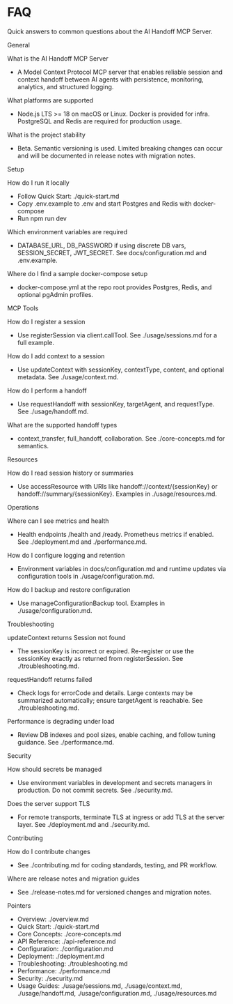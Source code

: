 # FAQ

Quick answers to common questions about the AI Handoff MCP Server.

General

What is the AI Handoff MCP Server
- A Model Context Protocol MCP server that enables reliable session and context handoff between AI agents with persistence, monitoring, analytics, and structured logging.

What platforms are supported
- Node.js LTS >= 18 on macOS or Linux. Docker is provided for infra. PostgreSQL and Redis are required for production usage.

What is the project stability
- Beta. Semantic versioning is used. Limited breaking changes can occur and will be documented in release notes with migration notes.

Setup

How do I run it locally
- Follow Quick Start: ./quick-start.md
- Copy .env.example to .env and start Postgres and Redis with docker-compose
- Run npm run dev

Which environment variables are required
- DATABASE_URL, DB_PASSWORD if using discrete DB vars, SESSION_SECRET, JWT_SECRET. See docs/configuration.md and .env.example.

Where do I find a sample docker-compose setup
- docker-compose.yml at the repo root provides Postgres, Redis, and optional pgAdmin profiles.

MCP Tools

How do I register a session
- Use registerSession via client.callTool. See ./usage/sessions.md for a full example.

How do I add context to a session
- Use updateContext with sessionKey, contextType, content, and optional metadata. See ./usage/context.md.

How do I perform a handoff
- Use requestHandoff with sessionKey, targetAgent, and requestType. See ./usage/handoff.md.

What are the supported handoff types
- context_transfer, full_handoff, collaboration. See ./core-concepts.md for semantics.

Resources

How do I read session history or summaries
- Use accessResource with URIs like handoff://context/{sessionKey} or handoff://summary/{sessionKey}. Examples in ./usage/resources.md.

Operations

Where can I see metrics and health
- Health endpoints /health and /ready. Prometheus metrics if enabled. See ./deployment.md and ./performance.md.

How do I configure logging and retention
- Environment variables in docs/configuration.md and runtime updates via configuration tools in ./usage/configuration.md.

How do I backup and restore configuration
- Use manageConfigurationBackup tool. Examples in ./usage/configuration.md.

Troubleshooting

updateContext returns Session not found
- The sessionKey is incorrect or expired. Re-register or use the sessionKey exactly as returned from registerSession. See ./troubleshooting.md.

requestHandoff returns failed
- Check logs for errorCode and details. Large contexts may be summarized automatically; ensure targetAgent is reachable. See ./troubleshooting.md.

Performance is degrading under load
- Review DB indexes and pool sizes, enable caching, and follow tuning guidance. See ./performance.md.

Security

How should secrets be managed
- Use environment variables in development and secrets managers in production. Do not commit secrets. See ./security.md.

Does the server support TLS
- For remote transports, terminate TLS at ingress or add TLS at the server layer. See ./deployment.md and ./security.md.

Contributing

How do I contribute changes
- See ./contributing.md for coding standards, testing, and PR workflow.

Where are release notes and migration guides
- See ./release-notes.md for versioned changes and migration notes.

Pointers
- Overview: ./overview.md
- Quick Start: ./quick-start.md
- Core Concepts: ./core-concepts.md
- API Reference: ./api-reference.md
- Configuration: ./configuration.md
- Deployment: ./deployment.md
- Troubleshooting: ./troubleshooting.md
- Performance: ./performance.md
- Security: ./security.md
- Usage Guides: ./usage/sessions.md, ./usage/context.md, ./usage/handoff.md, ./usage/configuration.md, ./usage/resources.md